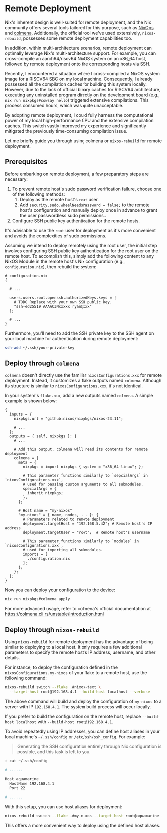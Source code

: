 # Remote Deployment

Nix's inherent design is well-suited for remote deployment, and the Nix community offers several tools tailored for this purpose, such as [NixOps](https://github.com/NixOS/nixops) and [colmena](https://github.com/zhaofengli/colmena). Additionally, the official tool we've used extensively, `nixos-rebuild`, possesses some remote deployment capabilities too.

In addition, within multi-architecture scenarios, remote deployment can optimally leverage Nix's multi-architecture support. For example, you can cross-compile an aarch64/riscv64 NixOS system on an x86_64 host, followed by remote deployment onto the corresponding hosts via SSH.

Recently, I encountered a situation where I cross-compiled a NixOS system image for a RISCV64 SBC on my local machine. Consequently, I already possessed all the compilation caches for building this system locally. However, due to the lack of official binary caches for RISCV64 architecture, executing any uninstalled program directly on the development board (e.g., `nix run nixpkgs#cowsay hello`) triggered extensive compilations. This process consumed hours, which was quite unacceptable.

By adopting remote deployment, I could fully harness the computational power of my local high-performance CPU and the extensive compilation caches. This switch vastly improved my experience and significantly mitigated the previously time-consuming compilation issue.

Let me briefly guide you through using colmena or `nixos-rebuild` for remote deployment.

## Prerequisites

Before embarking on remote deployment, a few preparatory steps are necessary:

1. To prevent remote host's sudo password verification failure, choose one of the following methods:
    1. Deploy as the remote host's `root` user.
    2. Add `security.sudo.wheelNeedsPassword = false;` to the remote host's configuration and manually deploy once in advance to grant the user passwordless sudo permissions.. 
2. Configure SSH public key authentication for the remote hosts.


It's advisable to use the `root` user for deployment as it's more convenient and avoids the complexities of sudo permissions.

Assuming we intend to deploy remotely using the root user, the initial step involves configuring SSH public key authentication for the root user on the remote host.
To accomplish this, simply add the following content to any NixOS Module in the remote host's Nix configuration (e.g., `configuration.nix`), then rebuild the system:

```nix{6-9}
# configuration.nix
{

  # ...

  users.users.root.openssh.authorizedKeys.keys = [
    # TODO Replace with your own SSH public key.
    "ssh-ed25519 AAAAC3Nxxxxx ryan@xxx"
  ];

  # ...
}
```

Furthermore, you'll need to add the SSH private key to the SSH agent on your local machine for authentication during remote deployment:

```bash
ssh-add ~/.ssh/your-private-key
```

## Deploy through `colmena`

`colmena` doesn't directly use the familiar `nixosConfigurations.xxx` for remote deployment. Instead, it customizes a flake outputs named `colmena`. Although its structure is similar to `nixosConfigurations.xxx`, it's not identical.

In your system's `flake.nix`, add a new outputs named `colmena`. A simple example is shown below:

```nix{11-34}
{
  inputs = {
    nixpkgs.url = "github:nixos/nixpkgs/nixos-23.11";

    # ...
  };
  outputs = { self, nixpkgs }: {
    # ...

    # Add this output, colmena will read its contents for remote deployment
    colmena = {
      meta = {
        nixpkgs = import nixpkgs { system = "x86_64-linux"; };

        # This parameter functions similarly to `sepcialArgs` in `nixosConfigurations.xxx`,
        # used for passing custom arguments to all submodules.
        specialArgs = {
          inherit nixpkgs;
        };
      };

      # Host name = "my-nixos"
      "my-nixos" = { name, nodes, ... }: {
        # Parameters related to remote deployment
        deployment.targetHost = "192.168.5.42"; # Remote host's IP address
        deployment.targetUser = "root";  # Remote host's username

        # This parameter functions similarly to `modules` in `nixosConfigurations.xxx`,
        # used for importing all submodules.
        imports = [
          ./configuration.nix
        ];
      };
    };
  };
}
```

Now you can deploy your configuration to the device:

```bash
nix run nixpkgs#colmena apply 
```

For more advanced usage, refer to colmena's official documentation at <https://colmena.cli.rs/unstable/introduction.html>

## Deploy through `nixos-rebuild`

Using `nixos-rebuild` for remote deployment has the advantage of being similar to deploying to a local host. It only requires a few additional parameters to specify the remote host's IP address, username, and other details.

For instance, to deploy the configuration defined in the `nixosConfigurations.my-nixos` of your flake to a remote host, use the following command:

```bash
nixos-rebuild switch --flake .#nixos-text \
  --target-host root@192.168.4.1 --build-host localhost --verbose
```

The above command will build and deploy the configuration of `my-nixos` to a server with IP `192.168.4.1`. The system build process will occur locally.

If you prefer to build the configuration on the remote host, replace `--build-host localhost` with `--build-host root@192.168.4.1`.

To avoid repeatedly using IP addresses, you can define host aliases in your local machine's `~/.ssh/config` or `/etc/ssh/ssh_config`. For example:

> Generating the SSH configuration entirely through Nix configuration is possible, and this task is left to you.

```bash
› cat ~/.ssh/config

# ......

Host aquamarine
  HostName 192.168.4.1
  Port 22

# ......
```

With this setup, you can use host aliases for deployment:

```bash
nixos-rebuild switch --flake .#my-nixos --target-host root@aquamarine --build-host root@aquamarine --verbose
```

This offers a more convenient way to deploy using the defined host aliases.
